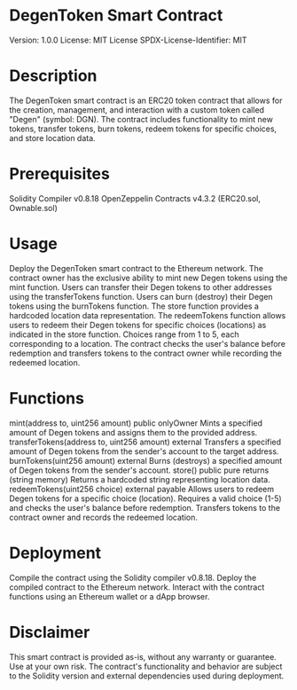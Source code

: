 # DegenToken Smart Contract
Version: 1.0.0
License: MIT License
SPDX-License-Identifier: MIT

#  Description
The DegenToken smart contract is an ERC20 token contract that allows for the creation, management, and interaction with a custom token called "Degen" (symbol: DGN). The contract includes functionality to mint new tokens, transfer tokens, burn tokens, redeem tokens for specific choices, and store location data.

# Prerequisites
Solidity Compiler v0.8.18
OpenZeppelin Contracts v4.3.2 (ERC20.sol, Ownable.sol)
# Usage
Deploy the DegenToken smart contract to the Ethereum network.
The contract owner has the exclusive ability to mint new Degen tokens using the mint function.
Users can transfer their Degen tokens to other addresses using the transferTokens function.
Users can burn (destroy) their Degen tokens using the burnTokens function.
The store function provides a hardcoded location data representation.
The redeemTokens function allows users to redeem their Degen tokens for specific choices (locations) as indicated in the store function.
Choices range from 1 to 5, each corresponding to a location.
The contract checks the user's balance before redemption and transfers tokens to the contract owner while recording the redeemed location.
# Functions
mint(address to, uint256 amount) public onlyOwner
Mints a specified amount of Degen tokens and assigns them to the provided address.
transferTokens(address to, uint256 amount) external
Transfers a specified amount of Degen tokens from the sender's account to the target address.
burnTokens(uint256 amount) external
Burns (destroys) a specified amount of Degen tokens from the sender's account.
store() public pure returns (string memory)
Returns a hardcoded string representing location data.
redeemTokens(uint256 choice) external payable
Allows users to redeem Degen tokens for a specific choice (location).
Requires a valid choice (1-5) and checks the user's balance before redemption.
Transfers tokens to the contract owner and records the redeemed location.
# Deployment
Compile the contract using the Solidity compiler v0.8.18.
Deploy the compiled contract to the Ethereum network.
Interact with the contract functions using an Ethereum wallet or a dApp browser.
# Disclaimer
This smart contract is provided as-is, without any warranty or guarantee. Use at your own risk. The contract's functionality and behavior are subject to the Solidity version and external dependencies used during deployment.
